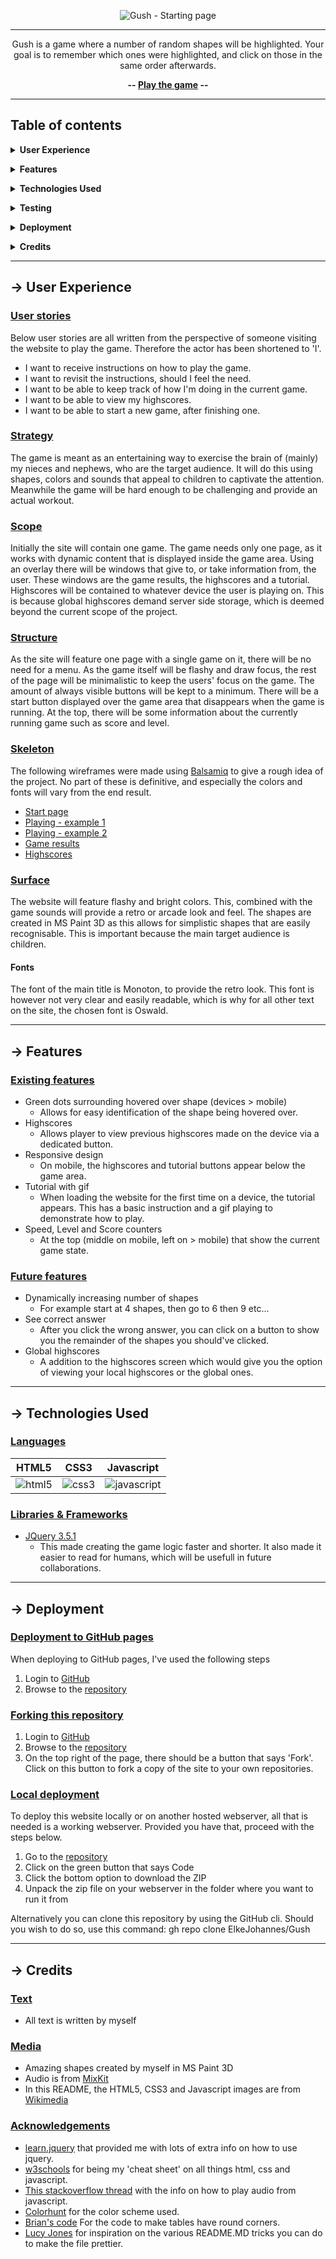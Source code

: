 <div align="center">

![Gush - Starting page](assets/screenshots/start.png)

---

Gush is a game where a number of random shapes will be highlighted. Your goal is to remember which ones were highlighted, and click on those in the same order afterwards.

**-- [Play the game](https://elkejohannes.github.io/Gush/) --**

</div>

---

## Table of contents

**<details><summary>User Experience</summary>**
  - [User stories](#user-stories)
  - [Strategy](#strategy)
  - [Scope](#scope)
  - [Structure](#structure)
  - [Skeleton](#skeleton)
  - [Surface](#surface)
</details>

**<details><summary>Features</summary>**
  - [Existing features](#existing-features)
  - [Future features](#future-features)
</details>

**<details><summary>Technologies Used</summary>**
  - [Languages](#languages)
  - [Libraries & Frameworks](#libraries-&-frameworks)
</details>

**<details><summary>Testing</summary>**
  - [Test documentation](https://github.com/ElkeJohannes/Gush/blob/master/TESTING.md)
</details>

**<details><summary>Deployment</summary>**
  - [Deployment to GitHub pages](#deployment-to-github-pages)
  - [Forking this repository](#forking-this-repository)
  - [Local deployment](#local-deployment)
</details>

**<details><summary>Credits</summary>**
  - [Text](#text)
  - [Media](#media)
  - [Acknowledgements](#acknowledgements)
</details>

---

## &rarr; **User Experience**

### **<ins>User stories</ins>**
Below user stories are all written from the perspective of someone visiting the website to play the game. Therefore the actor has been shortened to 'I'.
- I want to receive instructions on how to play the game.
- I want to revisit the instructions, should I feel the need. 
- I want to be able to keep track of how I'm doing in the current game.
- I want to be able to view my highscores.
- I want to be able to start a new game, after finishing one.

### **<ins>Strategy</ins>**
The game is meant as an entertaining way to exercise the brain of (mainly) my nieces and nephews, who are the target audience. It will do this using shapes, colors and sounds that appeal to children to captivate the attention. Meanwhile the game will be hard enough to be challenging and provide an actual workout. 

### **<ins>Scope</ins>**
Initially the site will contain one game. The game needs only one page, as it works with dynamic content that is displayed inside the game area. Using an overlay there will be windows that give to, or take information from, the user. These windows are the game results, the highscores and a tutorial. Highscores will be contained to whatever device the user is playing on. This is because global highscores demand server side storage, which is deemed beyond the current scope of the project. 

### **<ins>Structure</ins>**
As the site will feature one page with a single game on it, there will be no need for a menu. As the game itself will be flashy and draw focus, the rest of the page will be minimalistic to keep the users' focus on the game. The amount of always visible buttons will be kept to a minimum. There will be a start button displayed over the game area that disappears when the game is running. At the top, there will be some information about the currently running game such as score and level. 

### **<ins>Skeleton</ins>**
The following wireframes were made using [Balsamiq](https://balsamiq.com/) to give a rough idea of the project. No part of these is definitive, and especially the colors and fonts will vary from the end result. 
- [Start page](assets/wireframes/start.png)
- [Playing - example 1](assets/wireframes/playing1.png)
- [Playing - example 2](assets/wireframes/playing2.png)
- [Game results](assets/wireframes/game-results.png)
- [Highscores](assets/wireframes/highscores.png)

### **<ins>Surface</ins>**
The website will feature flashy and bright colors. This, combined with the game sounds will provide a retro or arcade look and feel. The shapes are created in MS Paint 3D as this allows for simplistic shapes that are easily recognisable. This is important because the main target audience is children. 

#### **Fonts**
The font of the main title is Monoton, to provide the retro look. This font is however not very clear and easily readable, which is why for all other text on the site, the chosen font is Oswald.

---

## &rarr; **Features**

### **<ins>Existing features</ins>**
  - Green dots surrounding hovered over shape (devices > mobile)
    * Allows for easy identification of the shape being hovered over.
  - Highscores
    * Allows player to view previous highscores made on the device via a dedicated button.
  - Responsive design
    * On mobile, the highscores and tutorial buttons appear below the game area. 
  - Tutorial with gif
    * When loading the website for the first time on a device, the tutorial appears. This has a basic instruction and a gif playing to demonstrate how to play. 
  - Speed, Level and Score counters
    * At the top (middle on mobile, left on > mobile) that show the current game state.

### **<ins>Future features</ins>**
  - Dynamically increasing number of shapes
    * For example start at 4 shapes, then go to 6 then 9 etc...
  - See correct answer
    * After you click the wrong answer, you can click on a button to show you the remainder of the shapes you should've clicked.
  - Global highscores
    * A addition to the highscores screen which would give you the option of viewing your local highscores or the global ones.

---

## &rarr; **Technologies Used**
### **<ins>Languages</ins>**

| <div align="center">HTML5</div> | <div align="center">CSS3</div> | <div align="center">Javascript</div> |
|-|-|-|
| ![html5](assets/images/html5.png) | ![css3](assets/images/css3.png) | ![javascript](assets/images/javascript.png) |


### **<ins>Libraries & Frameworks</ins>**
- [JQuery 3.5.1](https://jquery.com/)
  * This made creating the game logic faster and shorter. It also made it easier to read for humans, which will be usefull in future collaborations. 

---

## &rarr; **Deployment** 
### **<ins>Deployment to GitHub pages</ins>**
When deploying to GitHub pages, I've used the following steps
1. Login to [GitHub](https://github.com)
2. Browse to the [repository](https://github.com/ElkeJohannes/Gush)

### **<ins>Forking this repository</ins>**
1. Login to [GitHub](https://github.com)
2. Browse to the [repository](https://github.com/ElkeJohannes/Gush)
3. On the top right of the page, there should be a button that says 'Fork'. Click on this button to fork a copy of the site to your own repositories. 

### **<ins>Local deployment</ins>**
To deploy this website locally or on another hosted webserver, all that is needed is a working webserver. Provided you have that, proceed with the steps below.
1. Go to the [repository](https://github.com/ElkeJohannes/Gush)
2. Click on the green button that says Code
3. Click the bottom option to download the ZIP
4. Unpack the zip file on your webserver in the folder where you want to run it from

Alternatively you can clone this repository by using the GitHub cli. Should you wish to do so, use this command: gh repo clone ElkeJohannes/Gush

---

## &rarr; **Credits**

### **<ins>Text</ins>**
* All text is written by myself

### **<ins>Media</ins>**
* Amazing shapes created by myself in MS Paint 3D
* Audio is from [MixKit](https://mixkit.co/free-sound-effects/game/)
* In this README, the HTML5, CSS3 and Javascript images are from [Wikimedia](https://commons.wikimedia.org/wiki/Main_Page)

### **<ins>Acknowledgements</ins>**
* [learn.jquery](https://learn.jquery.com/) that provided me with lots of extra info on how to use jquery.
* [w3schools](https://wwww.w3schools.com) for being my 'cheat sheet' on all things html, css and javascript.
* [This stackoverflow thread](https://stackoverflow.com/questions/9419263/how-to-play-audio) with the info on how to play audio from javascript.
* [Colorhunt](https://colorhunt.co) for the color scheme used.
* [Brian's code](https://brianscode.com/html-table-rounded-corners-example/) For the code to make tables have round corners.
* [Lucy Jones](https://github.com/Lucyjpjones/lj-fscr) for inspiration on the various README.MD tricks you can do to make the file prettier.
